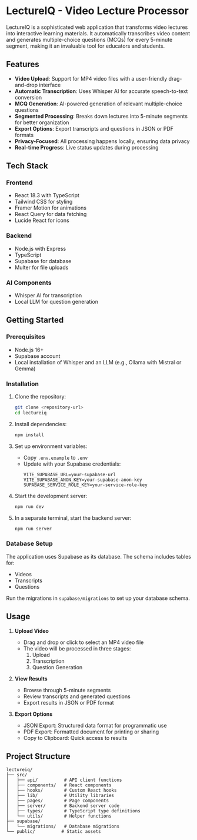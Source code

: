 # LectureIQ - Video Lecture Processor

LectureIQ is a sophisticated web application that transforms video lectures into interactive learning materials. It automatically transcribes video content and generates multiple-choice questions (MCQs) for every 5-minute segment, making it an invaluable tool for educators and students.

## Features

- **Video Upload**: Support for MP4 video files with a user-friendly drag-and-drop interface
- **Automatic Transcription**: Uses Whisper AI for accurate speech-to-text conversion
- **MCQ Generation**: AI-powered generation of relevant multiple-choice questions
- **Segmented Processing**: Breaks down lectures into 5-minute segments for better organization
- **Export Options**: Export transcripts and questions in JSON or PDF formats
- **Privacy-Focused**: All processing happens locally, ensuring data privacy
- **Real-time Progress**: Live status updates during processing

## Tech Stack

### Frontend
- React 18.3 with TypeScript
- Tailwind CSS for styling
- Framer Motion for animations
- React Query for data fetching
- Lucide React for icons

### Backend
- Node.js with Express
- TypeScript
- Supabase for database
- Multer for file uploads

### AI Components
- Whisper AI for transcription
- Local LLM for question generation

## Getting Started

### Prerequisites
- Node.js 16+
- Supabase account
- Local installation of Whisper and an LLM (e.g., Ollama with Mistral or Gemma)

### Installation

1. Clone the repository:
   ```bash
   git clone <repository-url>
   cd lectureiq
   ```

2. Install dependencies:
   ```bash
   npm install
   ```

3. Set up environment variables:
   - Copy `.env.example` to `.env`
   - Update with your Supabase credentials:
     ```
     VITE_SUPABASE_URL=your-supabase-url
     VITE_SUPABASE_ANON_KEY=your-supabase-anon-key
     SUPABASE_SERVICE_ROLE_KEY=your-service-role-key
     ```

4. Start the development server:
   ```bash
   npm run dev
   ```

5. In a separate terminal, start the backend server:
   ```bash
   npm run server
   ```

### Database Setup

The application uses Supabase as its database. The schema includes tables for:
- Videos
- Transcripts
- Questions

Run the migrations in `supabase/migrations` to set up your database schema.

## Usage

1. **Upload Video**
   - Drag and drop or click to select an MP4 video file
   - The video will be processed in three stages:
     1. Upload
     2. Transcription
     3. Question Generation

2. **View Results**
   - Browse through 5-minute segments
   - Review transcripts and generated questions
   - Export results in JSON or PDF format

3. **Export Options**
   - JSON Export: Structured data format for programmatic use
   - PDF Export: Formatted document for printing or sharing
   - Copy to Clipboard: Quick access to results

## Project Structure

```
lectureiq/
├── src/
│   ├── api/          # API client functions
│   ├── components/   # React components
│   ├── hooks/        # Custom React hooks
│   ├── lib/          # Utility libraries
│   ├── pages/        # Page components
│   ├── server/       # Backend server code
│   ├── types/        # TypeScript type definitions
│   └── utils/        # Helper functions
├── supabase/
│   └── migrations/   # Database migrations
└── public/          # Static assets
```
